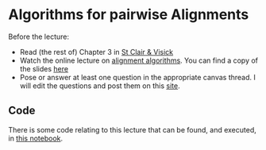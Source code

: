 # Algorithms for pairwise Alignments

Before the lecture:

* Read (the rest of) Chapter 3 in [St Clair & Visick](https://karbokhandeln.se/kemi/exploring-bioinformatics-a-project-based/)
* Watch the online lecture on [alignment algorithms](https://youtu.be/ACgY8zI0utk). You can find a copy of the slides [here](slides/Algorithms_for_sequence_alignments.pdf)
* Pose or answer at least one question in the appropriate canvas thread. I will edit the questions and post them on this [site](../qa/algorithm.md).

## Code

There is some code relating to this lecture that can be found, and executed, in [this notebook](code/pairwise.ipynb).
